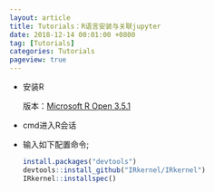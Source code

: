 ```yaml
---
layout: article
title: Tutorials：R语言安装与关联jupyter
date: 2018-12-14 00:01:00 +0800
tag: [Tutorials] 
categories: Tutorials
pageview: true
---
```




- 安装R

  版本：[Microsoft R Open 3.5.1](https://mran.revolutionanalytics.com/download)

- cmd进入R会话



- 输入如下配置命令;

  ```R
  install.packages("devtools")
  devtools::install_github("IRkernel/IRkernel")
  IRkernel::installspec()
  ```

  


